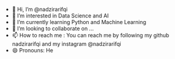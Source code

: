 - 👋 Hi, I’m @nadzirarifqi
- 👀 I’m interested in Data Science and AI
- 🌱 I’m currently learning Python and Machine Learning
- 💞️ I’m looking to collaborate on ...
- 📫 How to reach me : You can reach me by following my github nadzirarifqi and my instagram @nadzirarifqi
- 😄 Pronouns: He

<!---
nadzirarifqi/nadzirarifqi is a ✨ special ✨ repository because its `README.md` (this file) appears on your GitHub profile.
You can click the Preview link to take a look at your changes.
--->
